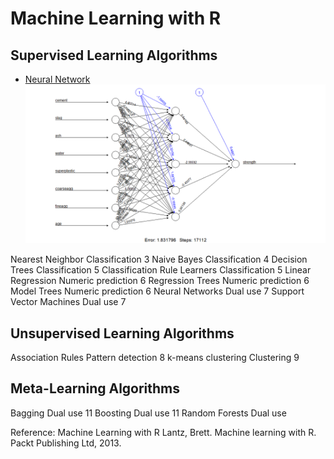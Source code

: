 # Machine Learning with R

## Supervised Learning Algorithms

* [Neural Network](https://github.com/kvinlazy/ML_R/blob/master/test_OCR.R)
![Neural Network](https://github.com/kvinlazy/ML_R/blob/master/images/neutralnet.png)

Nearest Neighbor Classification 3
Naive Bayes Classification 4
Decision Trees Classification 5
Classification Rule Learners Classification 5
Linear Regression Numeric prediction 6
Regression Trees Numeric prediction 6
Model Trees Numeric prediction 6
Neural Networks Dual use 7
Support Vector Machines Dual use 7

## Unsupervised Learning Algorithms
Association Rules Pattern detection 8
k-means clustering Clustering 9

## Meta-Learning Algorithms
Bagging Dual use 11
Boosting Dual use 11
Random Forests Dual use

Reference: 
Machine Learning with R
Lantz, Brett. Machine learning with R. Packt Publishing Ltd, 2013.
